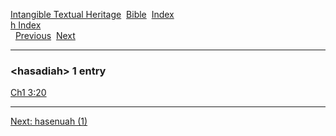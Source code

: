 [Intangible Textual Heritage](../../index)  [Bible](../index) 
[Index](index)   
[h Index](_h_)  
  [Previous](c05185)  [Next](c05187) 

------------------------------------------------------------------------

### &lt;hasadiah&gt; 1 entry

[Ch1 3:20](../kjv/ch1003.htm#020)  

------------------------------------------------------------------------

[Next: hasenuah (1)](c05187)
